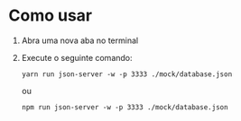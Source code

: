 # Como usar

1. Abra uma nova aba no terminal
2. Execute o seguinte comando:

   ```
   yarn run json-server -w -p 3333 ./mock/database.json
   ```

   ou

   ```
   npm run json-server -w -p 3333 ./mock/database.json
   ```
